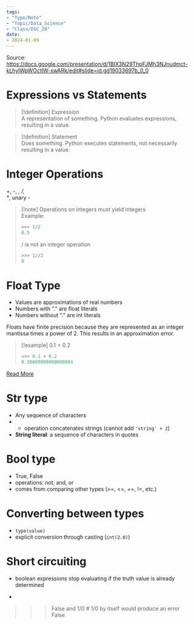 ```yaml
---
tags:  
- "Type/Note"  
- "Topic/Data_Science"  
- "Class/DSC_20"  
date:  
- 2024-01-09  
---
```

  
Source: https://docs.google.com/presentation/d/1BIX3N29ThpFJMh3NJnudmct-kLhylWpWOctIW-xwARk/edit#slide=id.gd19033697b_0_0  
  
# Expressions vs Statements  
  
> [!definition] Expression  
> A representation of something. Python evaluates expressions, resulting in a value.  
  
> [!definition] Statement  
> Does something. Python executes statements, not necessarily resulting in a value.  
  
# Integer Operations  
+, -, *, /,  
\**,  unary -  
  
> [!note] Operations on integers must yield integers  
> Example:  
> ```Python  
> >>> 1/2  
> 0.5  
>  ```  
>  / is not an integer operation  
> ```Python  
> >>> 1//2  
> 0  
> ```  
  
# Float Type  
- Values are approximations of real numbers  
- Numbers with "." are float literals  
- Numbers without "." are int literals  
  
Floats have finite precision because they are represented as an integer mantissa times a power of 2. This results in an approximation error.  
  
> [!example] 0.1 + 0.2  
> ```Python  
> >>> 0.1 + 0.2  
> 0.30000000000000004  
> ```  
  
[Read More](https://medium.com/better-programming/why-is-0-1-0-2-not-equal-to-0-3-in-most-programming-languages-99432310d476)  
  
# Str type  
- Any sequence of characters  
- + operation concatenates strings (cannot add `'string' + 2`)  
- **String literal**: a sequence of characters in quotes  
  
# Bool type  
- True, False  
- operations: not, and, or  
- comes from comparing other types (>=, <=, \==, !=, etc.)  
  
# Converting between types  
- `type(value)`  
- explicit conversion through casting (`int(2.0)`)  
  
# Short circuiting  
- boolean expressions stop evaluating if the truth value is already determined  
- ```Python  
>>> False and 1/0 # 1/0 by itself would produce an error  
False  
```  

